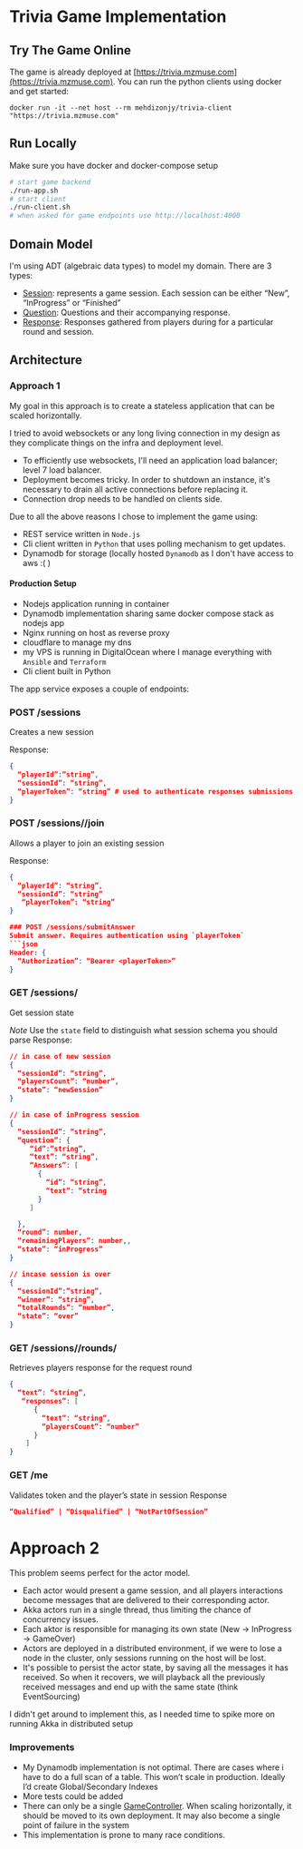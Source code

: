 # Trivia Game Implementation

## Try The Game Online
The game is already deployed at [https://trivia.mzmuse.com](https://trivia.mzmuse.com). You can run the python clients using docker and get started:
```
docker run -it --net host --rm mehdizonjy/trivia-client "https://trivia.mzmuse.com" 
```

## Run Locally
Make sure you have docker and docker-compose setup
```bash
# start game backend
./run-app.sh
# start client
./run-client.sh 
# when asked for game endpoints use http://localhost:4000
```


## Domain Model
I'm using ADT (algebraic data types) to model my domain. There are 3 types:

- [Session](app/model/session.ts): represents a game session. Each session can be either “New”, “InProgress” or “Finished”
- [Question](app/model/question.ts): Questions and their accompanying response.
- [Response](app/model/response.ts): Responses gathered from players during for a particular round and session.


## Architecture

### Approach 1
 
My goal in this approach is to create a stateless application that can be scaled horizontally.

I tried to avoid websockets or any long living connection in my design as they complicate things on the infra and deployment level.
- To efficiently use websockets, I'll need an application load balancer; level 7 load balancer.
- Deployment becomes tricky. In order to shutdown an instance, it's necessary to drain all active connections before replacing it.
- Connection drop needs to be handled on clients side.


Due to all the above reasons I chose to implement the game using:
- REST service written in `Node.js`
- Cli client written in `Python` that uses polling mechanism to get updates.
- Dynamodb for storage (locally hosted `Dynamodb` as I don't have access to aws :( )


#### Production Setup
- Nodejs application running in container
- Dynamodb implementation sharing same docker compose stack as nodejs app
- Nginx running on host as reverse proxy
- cloudflare to manage my dns
- my VPS is running in DigitalOcean where I manage everything with `Ansible` and `Terraform`
- Cli client built in Python


The app service exposes a couple of endpoints:
### POST /sessions
Creates a new session

Response:
```json
{
  “playerId”:”string”,
  “sessionId”: “string”,
  “playerToken”: “string” # used to authenticate responses submissions
}
```
### POST /sessions/<sessionId>/join
Allows a player to join an existing session

Response:
```json
{
  “playerId”: “string”,
  “sessionId”: “string”
   “playerToken”: “string”
}

### POST /sessions/submitAnswer
Submit answer. Requires authentication using `playerToken`
```json
Header: {
  “Authorization”: “Bearer <playerToken>”
}
```


### GET /sessions/<sessionId>
Get session state

*Note* Use the `state` field to distinguish what session schema you should parse
Response:
```json
// in case of new session
{
  “sessionId”: “string”,
  “playersCount”: “number”,
  “state”: “newSession”
}

// in case of inProgress session
{
  “sessionId”: “string”,
  “question”: {
     “id”:”string”,
     “text”: “string”,
     “Answers”: [
       {  
         “id”: “string”,
         “text”: “string
       }
     ] 

  },
  “round”: number,
  “remainingPlayers”: number,,
  “state”: “inProgress”
}

// incase session is over
{
  “sessionId”:”string”,
  “winner”: “string”,
  “totalRounds”: “number”,
  “state”: “over” 
}
```

### GET /sessions/<sessionId>/rounds/<roundNumber>
Retrieves players response for the request round
```json
{
  “text”: “string”,
   “responses”: [
      {
        “text”: “string”,
        “playersCount”: “number”
      }
    ]
}
```
### GET /me
Validates token and the player’s state in session
Response
```json
“Qualified” | “Disqualified” | “NotPartOfSession”
```



# Approach 2
This problem seems perfect for the actor model.

- Each actor would present a game session, and all players interactions become messages that are delivered to their corresponding actor.
- Akka actors run in a single thread, thus limiting the chance of concurrency issues.
- Each aktor is responsible for managing its own state (New -> InProgress -> GameOver)
- Actors are deployed in a distributed environment, if we were to lose a node in the cluster, only sessions running on the host will be lost.
- It's possible to persist the actor state, by saving all the messages it has received. So when it recovers, we will playback all the previously received messages and end up with the same state (think EventSourcing)

I didn't get around to implement this, as I needed time to spike more on running Akka in distributed setup









### Improvements
- My Dynamodb implementation is not optimal. There are cases where i have to do a full scan of a table. This won’t scale in production. Ideally I’d create Global/Secondary Indexes
- More tests could be added
- There can only be a single [GameController](app/game-controller.ts). When scaling horizontally, it should be moved to its own deployment. It may also become a single point of failure in the system
- This implementation is prone to many race conditions.



